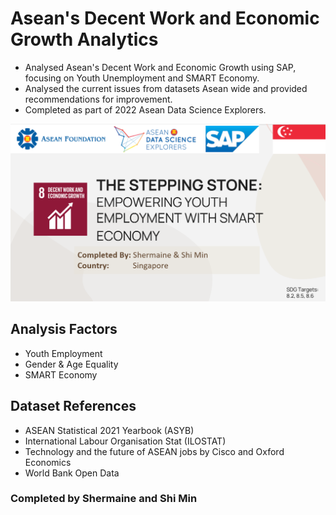 # Asean's Decent Work and Economic Growth Analytics 
- Analysed Asean's Decent Work and Economic Growth using SAP, focusing on Youth Unemployment and SMART Economy. 
- Analysed the current issues from datasets Asean wide and provided recommendations for improvement.
- Completed as part of 2022 Asean Data Science Explorers. 

<img src='adse_cover.png' >

## Analysis Factors 
- Youth Employment
- Gender & Age Equality
- SMART Economy

## Dataset References
- ASEAN Statistical 2021 Yearbook (ASYB)
- International Labour Organisation Stat (ILOSTAT)
- Technology and the future of ASEAN jobs by Cisco and Oxford Economics
- World Bank Open Data

### Completed by Shermaine and Shi Min

